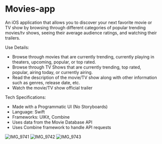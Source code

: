 # Movies-app
An iOS application that allows you to discover your next favorite movie or TV show by browsing through different categories of popular trending movies/tv shows, seeing their average audience ratings, and watching their trailers.

Use Details:
 - Browse through movies that are currently trending, currently playing in theaters, upcoming, popular, or top rated.
 - Browse through TV Shows that are currently trending, top rated, popular, airing today, or currently airing.
 - Read the description of the movie/TV show along with other information such as genres, release date, etc.
 - Watch the movie/TV show official trailer

Tech Specifications:
 - Made with a Programmatic UI (No Storyboards)
 - Language: Swift
 - Frameworks: UIKit, Combine
 - Uses data from the Movie Database API
 - Uses Combine framework to handle API requests

![IMG_9741](https://user-images.githubusercontent.com/29238419/132117756-1fd05050-f110-415e-8e95-0925d22c0b54.png)
![IMG_9742](https://user-images.githubusercontent.com/29238419/132117757-1e8013c8-8336-47f0-bb1a-a7ca37208fe5.png)
![IMG_9743](https://user-images.githubusercontent.com/29238419/132117758-6c510cc1-c0bd-4b51-b01b-223ea5d95ea9.png)
